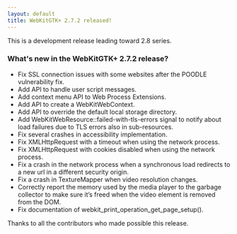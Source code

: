 ```yaml
---
layout: default
title: WebKitGTK+ 2.7.2 released!
---
```


This is a development release leading toward 2.8 series.

### What's new in the WebKitGTK+ 2.7.2 release?

 - Fix SSL connection issues with some websites after the POODLE vulnerability fix.
 - Add API to handle user script messages.
 - Add context menu API to Web Process Extensions.
 - Add API to create a WebKitWebContext.
 - Add API to override the default local storage directory.
 - Add WebKitWebResource::failed-with-tls-errors signal to notify about load failures
   due to TLS errors also in sub-resources.
 - Fix several crashes in accessibility implementation.
 - Fix XMLHttpRequest with a timeout when using the network process.
 - Fix XMLHttpRequest with cookies disabled when using the network process.
 - Fix a crash in the network process when a synchronous load redirects to a new url
   in a different security origin.
 - Fix a crash in TextureMapper when video resolution changes.
 - Correctly report the memory used by the media player to the garbage collector to
   make sure it’s freed when the video element is removed from the DOM.
 - Fix documentation of webkit_print_operation_get_page_setup().

Thanks to all the contributors who made possible this release.
